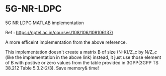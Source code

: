 # 5G-NR-LDPC
5G NR LDPC MATLAB implementation

Ref : https://nptel.ac.in/courses/108/106/108106137/

A more efficeint implementation from the above reference.

This implementation doesn't create a matrix B of size (N-K)/Z_c by N/Z_c (like the implementation in the above link) instead, it
just use those element of B with postive or zero values from the table provided in 3GPP(3GPP TS 38.212 Table 5.3.2-2/3). Save memory& time!
